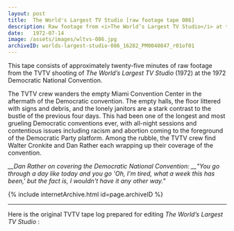 ```yaml
---
layout: post
title:  The World's Largest TV Studio [raw footage tape 086]
description: Raw footage from <i>The World’s Largest TV Studio</i> at the 1972 Democratic National Convention. TVTV sifts through the aftermath of convention and interviews Walter Cronkite and Dan Rather
date:   1972-07-14
image: /assets/images/wltvs-086.jpg
archiveID: worlds-largest-studio-086_16282_PM0040847_r01of01
---
```


This tape consists of approximately twenty-five minutes of raw footage from the TVTV shooting of <i>The World’s Largest TV Studio</i> (1972) at the 1972 Democratic National Convention.

The TVTV crew wanders the empty Miami Convention Center in the aftermath of the Democratic convention. The empty halls, the floor littered with signs and debris, and the lonely janitors are a stark contrast to the bustle of the previous four days. This had been one of the longest and most grueling Democratic conventions ever, with all-night sessions and contentious issues including racism and abortion coming to the foreground of the Democratic Party platform. Among the rubble, the TVTV crew find Walter Cronkite and Dan Rather each wrapping up their coverage of the convention.

*__Dan Rather on covering the Democratic National Convention: __"You go through a day like today and you go 'Oh, I'm tired, what a week this has been,' but the fact is, I wouldn't have it any other way."*


<div class="iframe-container-4-3 mx-auto" style="width: 80%">
  {% include internetArchive.html id=page.archiveID %}
</div>

---

<div class="container">
  <div class="row">
    <div class="col">
      <p>Here is the original TVTV tape log prepared for editing <i>The World’s Largest TV Studio</i> :</p>
    </div>
  </div>
  <div class="row">
    <div class="col text-center pdf-holder">
      <object data="{{ site.baseurl }}/assets/pdfs/wltvs-086-log.pdf" type='application/pdf'></object>
    </div>
  </div>

</div>
